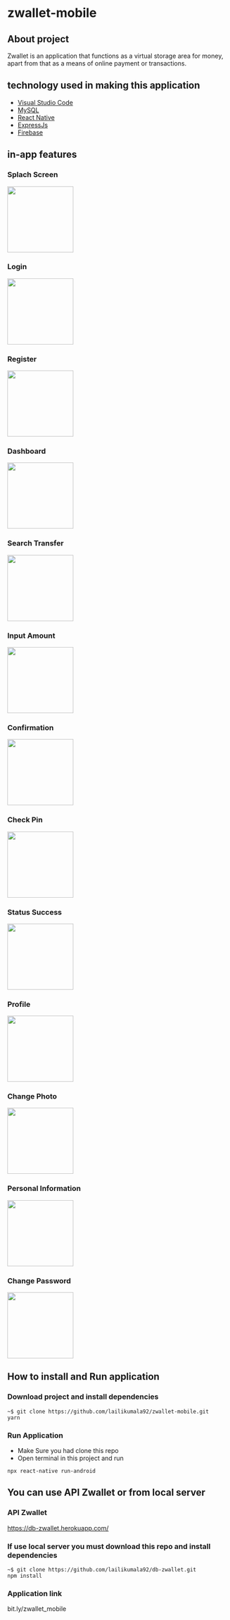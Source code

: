 # zwallet-mobile
 
## About project

  Zwallet is an application that functions as a virtual storage area for money, apart from that as a means of online payment or transactions.
   
## technology used in making this application

  - [Visual Studio Code](https://code.visualstudio.com/)
  - [MySQL](https://www.mysql.com/)
  - [React Native](https://reactnative.dev/)
  - [ExpressJs](https://expressjs.com/)
  - [Firebase](https://console.firebase.google.com/u/0/)
 
## in-app features

 ### Splach Screen
  <img src="https://user-images.githubusercontent.com/66887616/103172121-17b9fa80-4806-11eb-9568-8aa27a91de73.jpg" width="150">
  
 ### Login
 <img src="https://user-images.githubusercontent.com/66887616/103172094-d0336e80-4805-11eb-9b4f-539ae342aab9.jpg" width="150">
 
 ### Register
 <img src="https://user-images.githubusercontent.com/66887616/103172107-efca9700-4805-11eb-9221-417e3d25c072.jpg" width="150">
  
 ### Dashboard
 <img src="https://user-images.githubusercontent.com/66887616/103172069-a0846680-4805-11eb-9644-a02b3879fd1b.jpg" width="150">
  
 ### Search Transfer
 <img src="https://user-images.githubusercontent.com/66887616/103172104-e0e3e480-4805-11eb-820d-23efe64e65ed.jpg" width="150">
 
 ### Input Amount
 <img src="https://user-images.githubusercontent.com/66887616/103172013-3cfa3900-4805-11eb-810a-7655bc6f7de8.jpg" width="150">
 
  ### Confirmation
 <img src="https://user-images.githubusercontent.com/66887616/103172052-8c406980-4805-11eb-8a1b-7a8951382335.jpg" width="150">
 
   ### Check Pin
 <img src="https://user-images.githubusercontent.com/66887616/103172019-4aafbe80-4805-11eb-87d4-1893d37d1ad3.jpg" width="150">
 
   ### Status Success 
 <img src="https://user-images.githubusercontent.com/66887616/103172127-21dbf900-4806-11eb-97b0-0f559336cdf3.jpg" width="150">
 
 ### Profile
 <img src="https://user-images.githubusercontent.com/66887616/103172102-dcb7c700-4805-11eb-9b80-da84fe00c252.jpg" width="150">
 
  ### Change Photo
 <img src=" https://user-images.githubusercontent.com/66887616/103400998-03bf1300-4afc-11eb-8b95-9dc5feb8869a.jpg" width="150">
 
  ### Personal Information
 <img src="https://user-images.githubusercontent.com/66887616/103172098-d590b900-4805-11eb-81a3-5e7936843eb2.jpg" width="150">
 
  ### Change Password
 <img src="https://user-images.githubusercontent.com/66887616/103172032-64510600-4805-11eb-80fc-7a84f1dba9c7.jpg" width="150">

## How to install and Run application 

### Download project and install dependencies

```
~$ git clone https://github.com/lailikumala92/zwallet-mobile.git
yarn
```

### Run Application
   <ul>
    <li>Make Sure you had clone this repo</li>
    <li>Open terminal in this project and run</li>
   </ul>
   
 ```
npx react-native run-android

```


 ## You can use API Zwallet or from local server
 ### API Zwallet
 
  https://db-zwallet.herokuapp.com/
  
 ### If use local server you must download this repo and install dependencies
 
 ```
~$ git clone https://github.com/lailikumala92/db-zwallet.git
npm install
```


### Application link

bit.ly/zwallet_mobile
